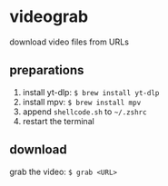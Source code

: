 # videograb
download video files from URLs

## preparations
1. install yt-dlp: `$ brew install yt-dlp`
2. install mpv: `$ brew install mpv`
3. append `shellcode.sh` to `~/.zshrc`
4. restart the terminal

## download
grab the video: `$ grab <URL>`
